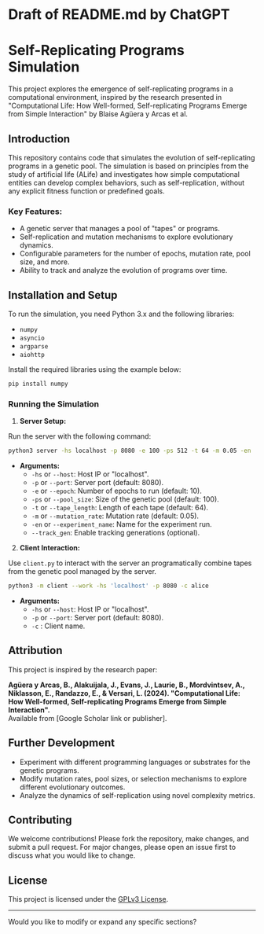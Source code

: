 # Draft of README.md by ChatGPT


# Self-Replicating Programs Simulation

This project explores the emergence of self-replicating programs in a computational environment, inspired by the research presented in "Computational Life: How Well-formed, Self-replicating Programs Emerge from Simple Interaction" by Blaise Agüera y Arcas et al.

## Introduction

This repository contains code that simulates the evolution of self-replicating programs in a genetic pool. The simulation is based on principles from the study of artificial life (ALife) and investigates how simple computational entities can develop complex behaviors, such as self-replication, without any explicit fitness function or predefined goals.

### Key Features:
- A genetic server that manages a pool of "tapes" or programs.
- Self-replication and mutation mechanisms to explore evolutionary dynamics.
- Configurable parameters for the number of epochs, mutation rate, pool size, and more.
- Ability to track and analyze the evolution of programs over time.

## Installation and Setup

To run the simulation, you need Python 3.x and the following libraries:

- `numpy`
- `asyncio`
- `argparse`
- `aiohttp`

Install the required libraries using the example below:

```bash
pip install numpy
```

### Running the Simulation

1. **Server Setup:**

Run the server with the following command:

```bash
python3 server -hs localhost -p 8080 -e 100 -ps 512 -t 64 -m 0.05 -en 'experiment_name' --track_gen
```

- **Arguments:**
  - `-hs` or `--host`: Host IP or "localhost".
  - `-p` or `--port`: Server port (default: 8080).
  - `-e` or `--epoch`: Number of epochs to run (default: 10).
  - `-ps` or `--pool_size`: Size of the genetic pool (default: 100).
  - `-t` or `--tape_length`: Length of each tape (default: 64).
  - `-m` or `--mutation_rate`: Mutation rate (default: 0.05).
  - `-en` or `--experiment_name`: Name for the experiment run.
  - `--track_gen`: Enable tracking generations (optional).

2. **Client Interaction:**

Use `client.py` to interact with the server an programatically combine tapes from the genetic pool managed by the server.

```bash
python3 -m client --work -hs 'localhost' -p 8080 -c alice
```

- **Arguments:**
  - `-hs` or `--host`: Host IP or "localhost".
  - `-p` or `--port`: Server port (default: 8080).
  - `-c` : Client name.

## Attribution

This project is inspired by the research paper:

**Agüera y Arcas, B., Alakuijala, J., Evans, J., Laurie, B., Mordvintsev, A., Niklasson, E., Randazzo, E., & Versari, L. (2024). "Computational Life: How Well-formed, Self-replicating Programs Emerge from Simple Interaction".**  
Available from [Google Scholar link or publisher].

## Further Development

- Experiment with different programming languages or substrates for the genetic programs.
- Modify mutation rates, pool sizes, or selection mechanisms to explore different evolutionary outcomes.
- Analyze the dynamics of self-replication using novel complexity metrics.

## Contributing

We welcome contributions! Please fork the repository, make changes, and submit a pull request. For major changes, please open an issue first to discuss what you would like to change.

## License

This project is licensed under the [GPLv3 License](LICENSE).

---

Would you like to modify or expand any specific sections?